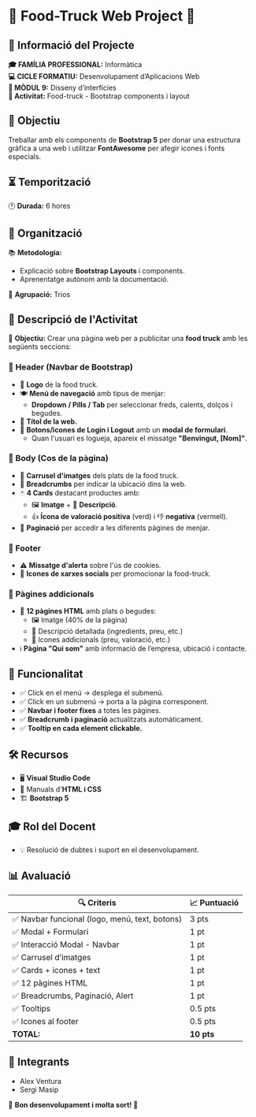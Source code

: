 # 🍔 Food-Truck Web Project 🚚

## 📌 Informació del Projecte

**🎓 FAMÍLIA PROFESSIONAL:** Informàtica  
**💻 CICLE FORMATIU:** Desenvolupament d’Aplicacions Web  
**🎨 MÒDUL 9:** Disseny d’interfícies  
**📝 Activitat:** Food-truck - Bootstrap components i layout  

## 🎯 Objectiu

Treballar amb els components de **Bootstrap 5** per donar una estructura gràfica a una web i utilitzar **FontAwesome** per afegir icones i fonts especials.

## ⏳ Temporització

🕐 **Durada:** 6 hores

## 🏫 Organització

📚 **Metodologia:**
- Explicació sobre **Bootstrap Layouts** i components.
- Aprenentatge autònom amb la documentació.

👥 **Agrupació:** Trios

## 🚀 Descripció de l'Activitat

🎯 **Objectiu:** Crear una pàgina web per a publicitar una **food truck** amb les següents seccions:

### 🔹 Header (Navbar de Bootstrap)
- 📌 **Logo** de la food truck.
- 🍽️ **Menú de navegació** amb tipus de menjar:
  - **Dropdown / Pills / Tab** per seleccionar freds, calents, dolços i begudes.
- 📝 **Títol de la web.**
- 👤 **Botons/icones de Login i Logout** amb un **modal de formulari**.
  - Quan l'usuari es logueja, apareix el missatge **"Benvingut, [Nom]"**.

### 🔹 Body (Cos de la pàgina)
- 🎠 **Carrusel d'imatges** dels plats de la food truck.
- 🍞 **Breadcrumbs** per indicar la ubicació dins la web.
- 🃏 **4 Cards** destacant productes amb:
  - 🖼️ **Imatge** + 📜 **Descripció**.
  - 👍 **Ícona de valoració positiva** (verd) i 👎 **negativa** (vermell).
- 📑 **Paginació** per accedir a les diferents pàgines de menjar.

### 🔹 Footer
- ⚠️ **Missatge d'alerta** sobre l'ús de cookies.
- 📲 **Icones de xarxes socials** per promocionar la food-truck.

### 🔹 Pàgines addicionals
- 🍔 **12 pàgines HTML** amb plats o begudes:
  - 🖼️ Imatge (40% de la pàgina)
  - 📝 Descripció detallada (ingredients, preu, etc.)
  - 🔖 Icones addicionals (preu, valoració, etc.)
- ℹ️ **Pàgina "Qui som"** amb informació de l’empresa, ubicació i contacte.

## 🔧 Funcionalitat
- ✅ Click en el menú → desplega el submenú.
- ✅ Click en un submenú → porta a la pàgina corresponent.
- ✅ **Navbar i footer fixes** a totes les pàgines.
- ✅ **Breadcrumb i paginació** actualitzats automàticament.
- ✅ **Tooltip en cada element clickable.**

## 🛠️ Recursos
- 🖥️ **Visual Studio Code**
- 📖 Manuals d'**HTML i CSS**
- 🏗️ **Bootstrap 5**

## 🎓 Rol del Docent
- 💡 Resolució de dubtes i suport en el desenvolupament.

## 📊 Avaluació
| 🔍 Criteris | 📈 Puntuació |
|------------|------------|
| ✅ Navbar funcional (logo, menú, text, botons) | 3 pts |
| ✅ Modal + Formulari | 1 pt |
| ✅ Interacció Modal - Navbar | 1 pt |
| ✅ Carrusel d’imatges | 1 pt |
| ✅ Cards + icones + text | 1 pt |
| ✅ 12 pàgines HTML | 1 pt |
| ✅ Breadcrumbs, Paginació, Alert | 1 pt |
| ✅ Tooltips | 0.5 pts |
| ✅ Icones al footer | 0.5 pts |
| **TOTAL:** | **10 pts** |

## 👥 Integrants
- Alex Ventura
- Sergi Masip

🎉 **Bon desenvolupament i molta sort! 🚀**

